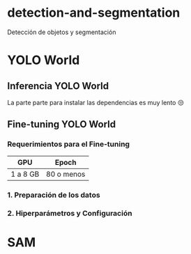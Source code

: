 # detection-and-segmentation
Detección de objetos y segmentación

# YOLO World

## Inferencia YOLO World

La parte parte para instalar las dependencias es muy lento 😒

## Fine-tuning YOLO World

### Requerimientos para el Fine-tuning

| GPU | Epoch |
|:-:|:-:|
| 1 a 8 GB | 80 o menos |

### 1. Preparación de los datos

### 2. Hiperparámetros y Configuración



# SAM

